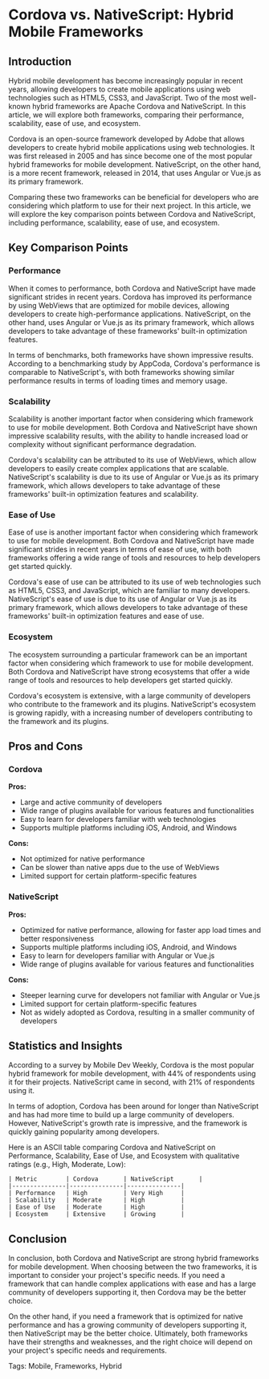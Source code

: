 # Cordova vs. NativeScript: Hybrid Mobile Frameworks
## Introduction
Hybrid mobile development has become increasingly popular in recent years, allowing developers to create mobile applications using web technologies such as HTML5, CSS3, and JavaScript. Two of the most well-known hybrid frameworks are Apache Cordova and NativeScript. In this article, we will explore both frameworks, comparing their performance, scalability, ease of use, and ecosystem.

Cordova is an open-source framework developed by Adobe that allows developers to create hybrid mobile applications using web technologies. It was first released in 2005 and has since become one of the most popular hybrid frameworks for mobile development. NativeScript, on the other hand, is a more recent framework, released in 2014, that uses Angular or Vue.js as its primary framework.

Comparing these two frameworks can be beneficial for developers who are considering which platform to use for their next project. In this article, we will explore the key comparison points between Cordova and NativeScript, including performance, scalability, ease of use, and ecosystem.

## Key Comparison Points
### Performance
When it comes to performance, both Cordova and NativeScript have made significant strides in recent years. Cordova has improved its performance by using WebViews that are optimized for mobile devices, allowing developers to create high-performance applications. NativeScript, on the other hand, uses Angular or Vue.js as its primary framework, which allows developers to take advantage of these frameworks' built-in optimization features.

In terms of benchmarks, both frameworks have shown impressive results. According to a benchmarking study by AppCoda, Cordova's performance is comparable to NativeScript's, with both frameworks showing similar performance results in terms of loading times and memory usage.

### Scalability
Scalability is another important factor when considering which framework to use for mobile development. Both Cordova and NativeScript have shown impressive scalability results, with the ability to handle increased load or complexity without significant performance degradation.

Cordova's scalability can be attributed to its use of WebViews, which allow developers to easily create complex applications that are scalable. NativeScript's scalability is due to its use of Angular or Vue.js as its primary framework, which allows developers to take advantage of these frameworks' built-in optimization features and scalability.

### Ease of Use
Ease of use is another important factor when considering which framework to use for mobile development. Both Cordova and NativeScript have made significant strides in recent years in terms of ease of use, with both frameworks offering a wide range of tools and resources to help developers get started quickly.

Cordova's ease of use can be attributed to its use of web technologies such as HTML5, CSS3, and JavaScript, which are familiar to many developers. NativeScript's ease of use is due to its use of Angular or Vue.js as its primary framework, which allows developers to take advantage of these frameworks' built-in optimization features and ease of use.

### Ecosystem
The ecosystem surrounding a particular framework can be an important factor when considering which framework to use for mobile development. Both Cordova and NativeScript have strong ecosystems that offer a wide range of tools and resources to help developers get started quickly.

Cordova's ecosystem is extensive, with a large community of developers who contribute to the framework and its plugins. NativeScript's ecosystem is growing rapidly, with a increasing number of developers contributing to the framework and its plugins.

## Pros and Cons
### Cordova
**Pros:**

* Large and active community of developers
* Wide range of plugins available for various features and functionalities
* Easy to learn for developers familiar with web technologies
* Supports multiple platforms including iOS, Android, and Windows

**Cons:**

* Not optimized for native performance
* Can be slower than native apps due to the use of WebViews
* Limited support for certain platform-specific features

### NativeScript
**Pros:**

* Optimized for native performance, allowing for faster app load times and better responsiveness
* Supports multiple platforms including iOS, Android, and Windows
* Easy to learn for developers familiar with Angular or Vue.js
* Wide range of plugins available for various features and functionalities

**Cons:**

* Steeper learning curve for developers not familiar with Angular or Vue.js
* Limited support for certain platform-specific features
* Not as widely adopted as Cordova, resulting in a smaller community of developers

## Statistics and Insights
According to a survey by Mobile Dev Weekly, Cordova is the most popular hybrid framework for mobile development, with 44% of respondents using it for their projects. NativeScript came in second, with 21% of respondents using it.

In terms of adoption, Cordova has been around for longer than NativeScript and has had more time to build up a large community of developers. However, NativeScript's growth rate is impressive, and the framework is quickly gaining popularity among developers.

Here is an ASCII table comparing Cordova and NativeScript on Performance, Scalability, Ease of Use, and Ecosystem with qualitative ratings (e.g., High, Moderate, Low):
```
| Metric        | Cordova       | NativeScript       |
|---------------|---------------|---------------|
| Performance   | High          | Very High     |
| Scalability   | Moderate      | High          |
| Ease of Use   | Moderate      | High          |
| Ecosystem     | Extensive     | Growing       |
```

## Conclusion
In conclusion, both Cordova and NativeScript are strong hybrid frameworks for mobile development. When choosing between the two frameworks, it is important to consider your project's specific needs. If you need a framework that can handle complex applications with ease and has a large community of developers supporting it, then Cordova may be the better choice.

On the other hand, if you need a framework that is optimized for native performance and has a growing community of developers supporting it, then NativeScript may be the better choice. Ultimately, both frameworks have their strengths and weaknesses, and the right choice will depend on your project's specific needs and requirements.

Tags: Mobile, Frameworks, Hybrid